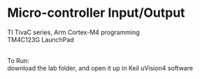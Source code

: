 # Micro-controller Input/Output
TI TivaC series, Arm Cortex-M4 programming <br/>
TM4C123G LaunchPad <br/><br/>

To Run: <br/>
download the lab folder, and open it up in Keil uVision4 software <br/>

